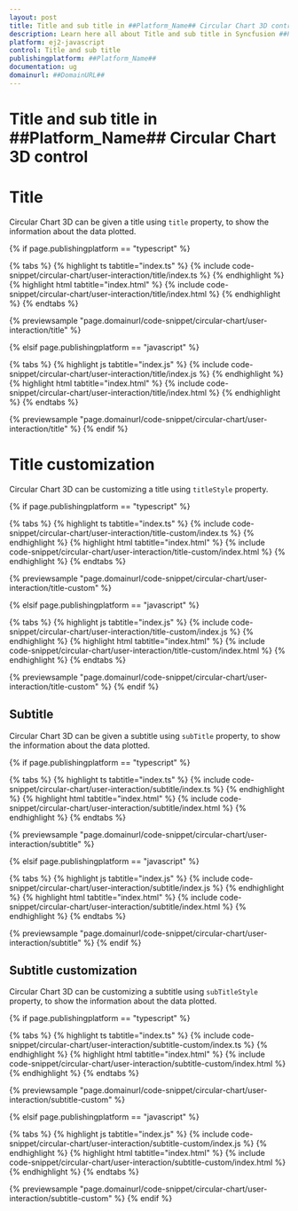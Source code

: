 ```yaml
---
layout: post
title: Title and sub title in ##Platform_Name## Circular Chart 3D control | Syncfusion
description: Learn here all about Title and sub title in Syncfusion ##Platform_Name## Circular Chart 3D control of Syncfusion Essential JS 2 and more.
platform: ej2-javascript
control: Title and sub title 
publishingplatform: ##Platform_Name##
documentation: ug
domainurl: ##DomainURL##
---
```


# Title and sub title in ##Platform_Name## Circular Chart 3D control

# Title

Circular Chart 3D can be given a title using `title` property, to show the information about the data plotted.

{% if page.publishingplatform == "typescript" %}

{% tabs %}
{% highlight ts tabtitle="index.ts" %}
{% include code-snippet/circular-chart/user-interaction/title/index.ts %}
{% endhighlight %}
{% highlight html tabtitle="index.html" %}
{% include code-snippet/circular-chart/user-interaction/title/index.html %}
{% endhighlight %}
{% endtabs %}
        
{% previewsample "page.domainurl/code-snippet/circular-chart/user-interaction/title" %}

{% elsif page.publishingplatform == "javascript" %}

{% tabs %}
{% highlight js tabtitle="index.js" %}
{% include code-snippet/circular-chart/user-interaction/title/index.js %}
{% endhighlight %}
{% highlight html tabtitle="index.html" %}
{% include code-snippet/circular-chart/user-interaction/title/index.html %}
{% endhighlight %}
{% endtabs %}

{% previewsample "page.domainurl/code-snippet/circular-chart/user-interaction/title" %}
{% endif %}

# Title customization

Circular Chart 3D can be customizing a title using `titleStyle` property.

{% if page.publishingplatform == "typescript" %}

{% tabs %}
{% highlight ts tabtitle="index.ts" %}
{% include code-snippet/circular-chart/user-interaction/title-custom/index.ts %}
{% endhighlight %}
{% highlight html tabtitle="index.html" %}
{% include code-snippet/circular-chart/user-interaction/title-custom/index.html %}
{% endhighlight %}
{% endtabs %}
        
{% previewsample "page.domainurl/code-snippet/circular-chart/user-interaction/title-custom" %}

{% elsif page.publishingplatform == "javascript" %}

{% tabs %}
{% highlight js tabtitle="index.js" %}
{% include code-snippet/circular-chart/user-interaction/title-custom/index.js %}
{% endhighlight %}
{% highlight html tabtitle="index.html" %}
{% include code-snippet/circular-chart/user-interaction/title-custom/index.html %}
{% endhighlight %}
{% endtabs %}

{% previewsample "page.domainurl/code-snippet/circular-chart/user-interaction/title-custom" %}
{% endif %}

## Subtitle

Circular Chart 3D can be given a subtitle using `subTitle` property, to show the information about the data plotted.

{% if page.publishingplatform == "typescript" %}

{% tabs %}
{% highlight ts tabtitle="index.ts" %}
{% include code-snippet/circular-chart/user-interaction/subtitle/index.ts %}
{% endhighlight %}
{% highlight html tabtitle="index.html" %}
{% include code-snippet/circular-chart/user-interaction/subtitle/index.html %}
{% endhighlight %}
{% endtabs %}
        
{% previewsample "page.domainurl/code-snippet/circular-chart/user-interaction/subtitle" %}

{% elsif page.publishingplatform == "javascript" %}

{% tabs %}
{% highlight js tabtitle="index.js" %}
{% include code-snippet/circular-chart/user-interaction/subtitle/index.js %}
{% endhighlight %}
{% highlight html tabtitle="index.html" %}
{% include code-snippet/circular-chart/user-interaction/subtitle/index.html %}
{% endhighlight %}
{% endtabs %}

{% previewsample "page.domainurl/code-snippet/circular-chart/user-interaction/subtitle" %}
{% endif %}

## Subtitle customization

Circular Chart 3D can be customizing a subtitle using `subTitleStyle` property, to show the information about the data plotted.

{% if page.publishingplatform == "typescript" %}

{% tabs %}
{% highlight ts tabtitle="index.ts" %}
{% include code-snippet/circular-chart/user-interaction/subtitle-custom/index.ts %}
{% endhighlight %}
{% highlight html tabtitle="index.html" %}
{% include code-snippet/circular-chart/user-interaction/subtitle-custom/index.html %}
{% endhighlight %}
{% endtabs %}
        
{% previewsample "page.domainurl/code-snippet/circular-chart/user-interaction/subtitle-custom" %}

{% elsif page.publishingplatform == "javascript" %}

{% tabs %}
{% highlight js tabtitle="index.js" %}
{% include code-snippet/circular-chart/user-interaction/subtitle-custom/index.js %}
{% endhighlight %}
{% highlight html tabtitle="index.html" %}
{% include code-snippet/circular-chart/user-interaction/subtitle-custom/index.html %}
{% endhighlight %}
{% endtabs %}

{% previewsample "page.domainurl/code-snippet/circular-chart/user-interaction/subtitle-custom" %}
{% endif %}
